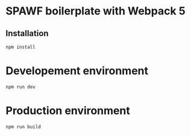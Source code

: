 # SPAWF boilerplate with Webpack 5

## Installation
```
npm install
```

# Developement environment
```
npm run dev
```

# Production environment
```
npm run build
```